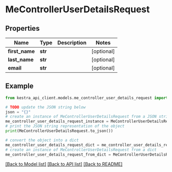# MeControllerUserDetailsRequest


## Properties

Name | Type | Description | Notes
------------ | ------------- | ------------- | -------------
**first_name** | **str** |  | [optional] 
**last_name** | **str** |  | [optional] 
**email** | **str** |  | [optional] 

## Example

```python
from kestra_api_client.models.me_controller_user_details_request import MeControllerUserDetailsRequest

# TODO update the JSON string below
json = "{}"
# create an instance of MeControllerUserDetailsRequest from a JSON string
me_controller_user_details_request_instance = MeControllerUserDetailsRequest.from_json(json)
# print the JSON string representation of the object
print(MeControllerUserDetailsRequest.to_json())

# convert the object into a dict
me_controller_user_details_request_dict = me_controller_user_details_request_instance.to_dict()
# create an instance of MeControllerUserDetailsRequest from a dict
me_controller_user_details_request_from_dict = MeControllerUserDetailsRequest.from_dict(me_controller_user_details_request_dict)
```
[[Back to Model list]](../README.md#documentation-for-models) [[Back to API list]](../README.md#documentation-for-api-endpoints) [[Back to README]](../README.md)


